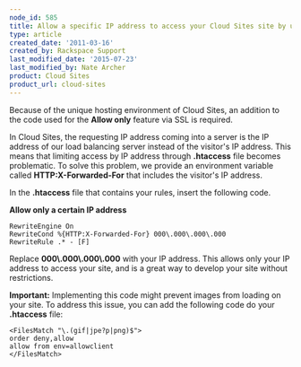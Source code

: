 ```yaml
---
node_id: 585
title: Allow a specific IP address to access your Cloud Sites site by using SSL
type: article
created_date: '2011-03-16'
created_by: Rackspace Support
last_modified_date: '2015-07-23'
last_modified_by: Nate Archer
product: Cloud Sites
product_url: cloud-sites
---
```


Because of the unique hosting environment of Cloud Sites, an addition to
the code used for the **Allow only** feature via SSL is required.

In Cloud Sites, the requesting IP address coming into a server is the IP
address of our load balancing server instead of the visitor's IP
address. This means that limiting access by IP address through
**.htaccess** file becomes problematic. To solve this problem, we
provide an environment variable called **HTTP:X-Forwarded-For** that
includes the visitor's IP address.

In the **.htaccess** file that contains your rules, insert the following
code.

**Allow only a certain IP address**

    RewriteEngine On
    RewriteCond %{HTTP:X-Forwarded-For} 000\.000\.000\.000
    RewriteRule .* - [F]

Replace **000\\.000\\.000\\.000** with your IP address. This allows only
your IP address to access your site, and is a great way to develop your
site without restrictions.

**Important:** Implementing this code might prevent images from loading
on your site. To address this issue, you can add the following code do
your **.htaccess** file:

    <FilesMatch "\.(gif|jpe?p|png)$">
    order deny,allow
    allow from env=allowclient
    </FilesMatch>
